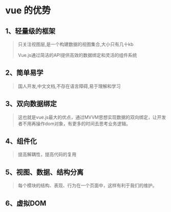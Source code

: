 # vue 的优势

## 1、轻量级的框架

>只关注视图层,是一个构建数据的视图集合,大小只有几十kb
>
>Vue.js通过简洁的API提供高效的数据绑定和灵活的组件系统



## 2、简单易学

> 国人开发,中文文档,不存在语言障碍,易于理解和学习



## 3、双向数据绑定

> 这也就是vue.js最大的优点，通过MVVM思想实现数据的双向绑定，让开发者不用再操作dom对象，有更多的时间去思考业务逻辑。



## 4、组件化

> 提高解耦性，提高代码的复用



## 5、视图、数据、结构分离

> 每个模块的结构、表现、行为在一个页面中，这样有利于我们的维护。



## 6、虚拟DOM

